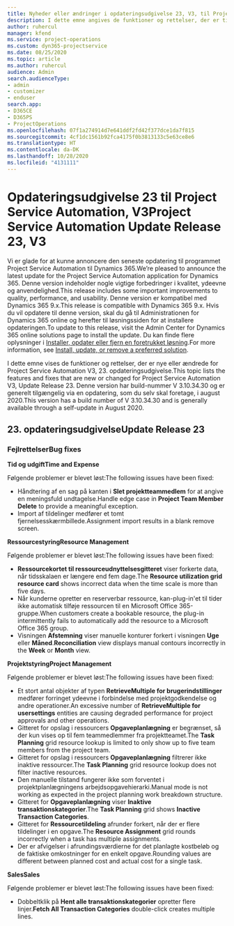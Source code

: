 ```yaml
---
title: Nyheder eller ændringer i opdateringsudgivelse 23, V3, til Project Service Automation
description: I dette emne angives de funktioner og rettelser, der er tilgængelige til Project Service Automation, opdateringsudgivelse 23, V3.
author: ruhercul
manager: kfend
ms.service: project-operations
ms.custom: dyn365-projectservice
ms.date: 08/25/2020
ms.topic: article
ms.author: ruhercul
audience: Admin
search.audienceType:
- admin
- customizer
- enduser
search.app:
- D365CE
- D365PS
- ProjectOperations
ms.openlocfilehash: 07f1a274914d7e641ddf2fd42f377dce1da7f815
ms.sourcegitcommit: 4cf1dc1561b92fca4175f0b3813133c5e63ce8e6
ms.translationtype: HT
ms.contentlocale: da-DK
ms.lasthandoff: 10/28/2020
ms.locfileid: "4131111"
---
```

# <a name="project-service-automation-update-release-23-v3"></a><span data-ttu-id="5b818-103">Opdateringsudgivelse 23 til Project Service Automation, V3</span><span class="sxs-lookup"><span data-stu-id="5b818-103">Project Service Automation Update Release 23, V3</span></span>

<span data-ttu-id="5b818-104">Vi er glade for at kunne annoncere den seneste opdatering til programmet Project Service Automation til Dynamics 365.</span><span class="sxs-lookup"><span data-stu-id="5b818-104">We’re pleased to announce the latest update for the Project Service Automation application for Dynamics 365.</span></span> <span data-ttu-id="5b818-105">Denne version indeholder nogle vigtige forbedringer i kvalitet, ydeevne og anvendelighed.</span><span class="sxs-lookup"><span data-stu-id="5b818-105">This release includes some important improvements to quality, performance, and usability.</span></span> <span data-ttu-id="5b818-106">Denne version er kompatibel med Dynamics 365 9.x.</span><span class="sxs-lookup"><span data-stu-id="5b818-106">This release is compatible with Dynamics 365 9.x.</span></span> <span data-ttu-id="5b818-107">Hvis du vil opdatere til denne version, skal du gå til Administrationen for Dynamics 365 online og herefter til løsningssiden for at installere opdateringen.</span><span class="sxs-lookup"><span data-stu-id="5b818-107">To update to this release, visit the Admin Center for Dynamics 365 online solutions page to install the update.</span></span> <span data-ttu-id="5b818-108">Du kan finde flere oplysninger i [Installer, opdater eller fjern en foretrukket løsning](https://docs.microsoft.com/power-platform/admin/install-remove-preferred-solution).</span><span class="sxs-lookup"><span data-stu-id="5b818-108">For more information, see [Install, update, or remove a preferred solution](https://docs.microsoft.com/power-platform/admin/install-remove-preferred-solution).</span></span>

<span data-ttu-id="5b818-109">I dette emne vises de funktioner og rettelser, der er nye eller ændrede for Project Service Automation V3, 23. opdateringsudgivelse.</span><span class="sxs-lookup"><span data-stu-id="5b818-109">This topic lists the features and fixes that are new or changed for Project Service Automation V3, Update Release 23.</span></span> <span data-ttu-id="5b818-110">Denne version har build-nummer V 3.10.34.30 og er generelt tilgængelig via en opdatering, som du selv skal foretage, i august 2020.</span><span class="sxs-lookup"><span data-stu-id="5b818-110">This version has a build number of V 3.10.34.30 and is generally available through a self-update in August 2020.</span></span>

## <a name="update-release-23"></a><span data-ttu-id="5b818-111">23. opdateringsudgivelse</span><span class="sxs-lookup"><span data-stu-id="5b818-111">Update Release 23</span></span>

### <a name="bug-fixes"></a><span data-ttu-id="5b818-112">Fejlrettelser</span><span class="sxs-lookup"><span data-stu-id="5b818-112">Bug fixes</span></span>

<span data-ttu-id="5b818-113">**Tid og udgift**</span><span class="sxs-lookup"><span data-stu-id="5b818-113">**Time and Expense**</span></span>

<span data-ttu-id="5b818-114">Følgende problemer er blevet løst:</span><span class="sxs-lookup"><span data-stu-id="5b818-114">The following issues have been fixed:</span></span>
- <span data-ttu-id="5b818-115">Håndtering af en sag på kanten i **Slet projektteammedlem** for at angive en meningsfuld undtagelse.</span><span class="sxs-lookup"><span data-stu-id="5b818-115">Handle edge case in **Project Team Member Delete** to provide a meaningful exception.</span></span>
- <span data-ttu-id="5b818-116">Import af tildelinger medfører et tomt fjernelsesskærmbillede.</span><span class="sxs-lookup"><span data-stu-id="5b818-116">Assignment import results in a blank remove screen.</span></span>

<span data-ttu-id="5b818-117">**Ressourcestyring**</span><span class="sxs-lookup"><span data-stu-id="5b818-117">**Resource Management**</span></span>

<span data-ttu-id="5b818-118">Følgende problemer er blevet løst:</span><span class="sxs-lookup"><span data-stu-id="5b818-118">The following issues have been fixed:</span></span>

- <span data-ttu-id="5b818-119">**Ressourcekortet til ressourceudnyttelsesgitteret** viser forkerte data, når tidsskalaen er længere end fem dage.</span><span class="sxs-lookup"><span data-stu-id="5b818-119">The **Resource utilization grid resource card** shows incorrect data when the time scale is more than five days.</span></span>
- <span data-ttu-id="5b818-120">Når kunderne opretter en reserverbar ressource, kan-plug-in'et til tider ikke automatisk tilføje ressourcen til en Microsoft Office 365-gruppe.</span><span class="sxs-lookup"><span data-stu-id="5b818-120">When customers create a bookable resource, the plug-in intermittently fails to automatically add the resource to a Microsoft Office 365 group.</span></span>
- <span data-ttu-id="5b818-121">Visningen **Afstemning** viser manuelle konturer forkert i visningen **Uge** eller **Måned**.</span><span class="sxs-lookup"><span data-stu-id="5b818-121">**Reconciliation** view displays manual contours incorrectly in the **Week** or **Month** view.</span></span>

<span data-ttu-id="5b818-122">**Projektstyring**</span><span class="sxs-lookup"><span data-stu-id="5b818-122">**Project Management**</span></span>

<span data-ttu-id="5b818-123">Følgende problemer er blevet løst:</span><span class="sxs-lookup"><span data-stu-id="5b818-123">The following issues have been fixed:</span></span>

- <span data-ttu-id="5b818-124">Et stort antal objekter af typen **RetrieveMultiple for brugerindstillinger** medfører forringet ydeevne i forbindelse med projektgodkendelse og andre operationer.</span><span class="sxs-lookup"><span data-stu-id="5b818-124">An excessive number of **RetrieveMultiple for usersettings** entities are causing degraded performance for project approvals and other operations.</span></span>
- <span data-ttu-id="5b818-125">Gitteret for opslag i ressourcers **Opgaveplanlægning** er begrænset, så der kun vises op til fem teammedlemmer fra projektteamet.</span><span class="sxs-lookup"><span data-stu-id="5b818-125">The **Task Planning** grid resource lookup is limited to only show up to five team members from the project team.</span></span> 
- <span data-ttu-id="5b818-126">Gitteret for opslag i ressourcers **Opgaveplanlægning** filtrerer ikke inaktive ressourcer.</span><span class="sxs-lookup"><span data-stu-id="5b818-126">The **Task Planning** grid resource lookup does not filter inactive resources.</span></span>
- <span data-ttu-id="5b818-127">Den manuelle tilstand fungerer ikke som forventet i projektplanlægningens arbejdsopgavehierarki.</span><span class="sxs-lookup"><span data-stu-id="5b818-127">Manual mode is not working as expected in the project planning work breakdown structure.</span></span>
- <span data-ttu-id="5b818-128">Gitteret for **Opgaveplanlægning** viser **Inaktive transaktionskategorier**.</span><span class="sxs-lookup"><span data-stu-id="5b818-128">The **Task Planning** grid shows **Inactive Transaction Categories**.</span></span>
- <span data-ttu-id="5b818-129">Gitteret for **Ressourcetildeling** afrunder forkert, når der er flere tildelinger i en opgave.</span><span class="sxs-lookup"><span data-stu-id="5b818-129">The **Resource Assignment** grid rounds incorrectly when a task has multiple assignments.</span></span>
- <span data-ttu-id="5b818-130">Der er afvigelser i afrundingsværdierne for det planlagte kostbeløb og de faktiske omkostninger for en enkelt opgave.</span><span class="sxs-lookup"><span data-stu-id="5b818-130">Rounding values are different between planned cost and actual cost for a single task.</span></span>

<span data-ttu-id="5b818-131">**Sales**</span><span class="sxs-lookup"><span data-stu-id="5b818-131">**Sales**</span></span>

<span data-ttu-id="5b818-132">Følgende problemer er blevet løst:</span><span class="sxs-lookup"><span data-stu-id="5b818-132">The following issues have been fixed:</span></span>

- <span data-ttu-id="5b818-133">Dobbeltklik på **Hent alle transaktionskategorier** opretter flere linjer.</span><span class="sxs-lookup"><span data-stu-id="5b818-133">**Fetch All Transaction Categories** double-click creates multiple lines.</span></span>
